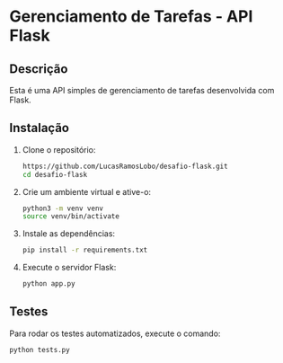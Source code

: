 # Gerenciamento de Tarefas - API Flask

## Descrição

Esta é uma API simples de gerenciamento de tarefas desenvolvida com Flask.

## Instalação

1. Clone o repositório:
    ```bash
   https://github.com/LucasRamosLobo/desafio-flask.git
    cd desafio-flask
    ```

2. Crie um ambiente virtual e ative-o:
    ```bash
    python3 -m venv venv
    source venv/bin/activate
    ```

3. Instale as dependências:
    ```bash
    pip install -r requirements.txt
    ```

4. Execute o servidor Flask:
    ```bash
    python app.py
    ```

## Testes

Para rodar os testes automatizados, execute o comando:
```bash
python tests.py

